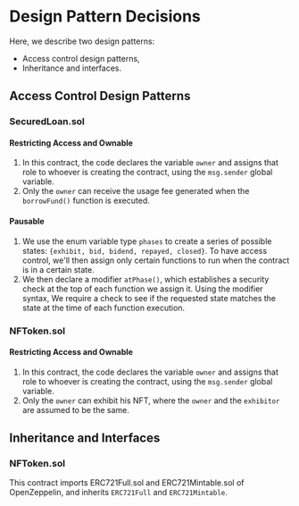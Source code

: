 # Design Pattern Decisions
Here, we describe two design patterns:  
- Access control design patterns,
- Inheritance and interfaces.


## Access Control Design Patterns
### SecuredLoan.sol
#### Restricting Access and Ownable
1. In this contract, the code declares the variable `owner` and assigns that role to whoever is creating the contract, using the `msg.sender` global variable. 
2. Only the `owner` can receive the usage fee generated when the `borrowFund()` function is executed.

#### Pausable
1. We use the enum variable type `phases` to create a series of possible states: `{exhibit, bid, bidend, repayed, closed}`. 
To have access control, we'll then assign only certain functions to run when the contract is in a certain state.
2. We then declare a modifier `atPhase()`, which establishes a security check at the top of each function we assign it. Using the modifier syntax, We require a check to see if the requested state matches the state at the time of each function execution.

### NFToken.sol
#### Restricting Access and Ownable
1. In this contract, the code declares the variable `owner` and assigns that role to whoever is creating the contract, using the `msg.sender` global variable.
2. Only the `owner` can exhibit his NFT, where the `owner` and the `exhibitor` are assumed to be the same.


## Inheritance and Interfaces
### NFToken.sol
This contract imports ERC721Full.sol and ERC721Mintable.sol of OpenZeppelin, 
and inherits `ERC721Full` and `ERC721Mintable`.